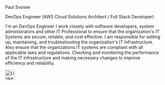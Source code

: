Paul Svosve

DevOps Engineer (AWS Cloud Solutions Architect / Full Stack Developer)

I'm an DevOps Engineer I work closely with software developers, system administrators and other IT Professional to ensure that the organization's IT Systems are 
secure, reliable, and cost effective. I am responsible for setting up, maintaining, and troubleshooting the organization's IT Infrastructure. Also ensure that 
the organizations IT systems are compliant with all applicable laws and regulations. Checking and monitoring the performance of the IT infrastructure and making 
necessary changes to improve efficiency and reliability.


<p align="center">

  <a href="https://www.linkedin.com/in/paul-s-807598145"><img width="32px" alt="LinkedIn" title="LinkedIn" src="https://i.imgur.com/0IdggSZ.png"/></a>

   </p>
